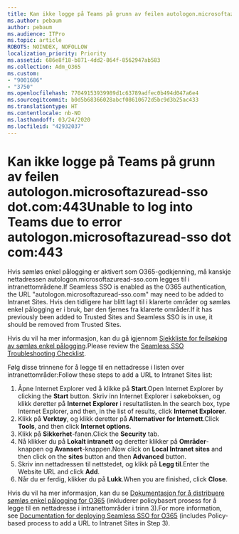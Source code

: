```yaml
---
title: Kan ikke logge på Teams på grunn av feilen autologon.microsoftazuread-sso.com:443
ms.author: pebaum
author: pebaum
ms.audience: ITPro
ms.topic: article
ROBOTS: NOINDEX, NOFOLLOW
localization_priority: Priority
ms.assetid: 686e8f18-b871-4dd2-864f-8562947ab583
ms.collection: Adm_O365
ms.custom:
- "9001686"
- "3750"
ms.openlocfilehash: 77049153939989d1c63789adfec0b494d047a6e4
ms.sourcegitcommit: b0d5b68366028abcf08610672d5bc9d3b25ac433
ms.translationtype: HT
ms.contentlocale: nb-NO
ms.lasthandoff: 03/24/2020
ms.locfileid: "42932037"
---
```

# <a name="unable-to-log-into-teams-due-to-error-autologonmicrosoftazuread-sso-dot-com443"></a><span data-ttu-id="8866a-102">Kan ikke logge på Teams på grunn av feilen autologon.microsoftazuread-sso dot.com:443</span><span class="sxs-lookup"><span data-stu-id="8866a-102">Unable to log into Teams due to error autologon.microsoftazuread-sso dot com:443</span></span>

<span data-ttu-id="8866a-103">Hvis sømløs enkel pålogging er aktivert som O365-godkjenning, må kanskje nettadressen autologon.microsoftazuread-sso.com legges til i intranettområdene.</span><span class="sxs-lookup"><span data-stu-id="8866a-103">If Seamless SSO is enabled as the O365 authentication, the URL "autologon.microsoftazuread-sso.com" may need to be added to Intranet Sites.</span></span>  <span data-ttu-id="8866a-104">Hvis den tidligere har blitt lagt til i klarerte områder og sømløs enkel pålogging er i bruk, bør den fjernes fra klarerte områder.</span><span class="sxs-lookup"><span data-stu-id="8866a-104">If it has previously been added to Trusted Sites  and Seamless SSO is in use, it should be removed from Trusted Sites.</span></span>

<span data-ttu-id="8866a-105">Hvis du vil ha mer informasjon, kan du gå igjennom [Sjekkliste for feilsøking av sømløs enkel pålogging](https://docs.microsoft.com/azure/active-directory/hybrid/tshoot-connect-sso#troubleshooting-checklist).</span><span class="sxs-lookup"><span data-stu-id="8866a-105">Please review the [Seamless SSO Troubleshooting Checklist](https://docs.microsoft.com/azure/active-directory/hybrid/tshoot-connect-sso#troubleshooting-checklist).</span></span>

<span data-ttu-id="8866a-106">Følg disse trinnene for å legge til en nettadresse i listen over intranettområder:</span><span class="sxs-lookup"><span data-stu-id="8866a-106">Follow these steps to add a URL to Intranet Sites list:</span></span>

1. <span data-ttu-id="8866a-107">Åpne Internet Explorer ved å klikke på **Start**.</span><span class="sxs-lookup"><span data-stu-id="8866a-107">Open Internet Explorer by clicking the **Start** button.</span></span> <span data-ttu-id="8866a-108">Skriv inn Internet Explorer i søkeboksen, og klikk deretter på **Internet Explorer** i resultatlisten.</span><span class="sxs-lookup"><span data-stu-id="8866a-108">In the search box, type Internet Explorer, and then, in the list of results, click **Internet Explorer**.</span></span>
2. <span data-ttu-id="8866a-109">Klikk på **Verktøy**, og klikk deretter på **Alternativer for Internett**.</span><span class="sxs-lookup"><span data-stu-id="8866a-109">Click **Tools**, and then click **Internet options**.</span></span>
3. <span data-ttu-id="8866a-110">Klikk på **Sikkerhet**-fanen.</span><span class="sxs-lookup"><span data-stu-id="8866a-110">Click the **Security** tab.</span></span>
4. <span data-ttu-id="8866a-111">Nå klikker du på **Lokalt intranett** og deretter klikker på **Områder**-knappen og **Avansert**-knappen.</span><span class="sxs-lookup"><span data-stu-id="8866a-111">Now click on **Local Intranet sites** and then click on the **sites** button and then **Advanced** button.</span></span>
5. <span data-ttu-id="8866a-112">Skriv inn nettadressen til nettstedet, og klikk på **Legg til**.</span><span class="sxs-lookup"><span data-stu-id="8866a-112">Enter the Website URL and click **Add**.</span></span>
6. <span data-ttu-id="8866a-113">Når du er ferdig, klikker du på **Lukk**.</span><span class="sxs-lookup"><span data-stu-id="8866a-113">When you are finished, click **Close**.</span></span>

<span data-ttu-id="8866a-114">Hvis du vil ha mer informasjon, kan du se [Dokumentasjon for å distribuere sømløs enkel pålogging for O365](https://docs.microsoft.com/azure/active-directory/hybrid/how-to-connect-sso-quick-start) (inkluderer policybasert prosess for å legge til en nettadresse i intranettområder i trinn 3).</span><span class="sxs-lookup"><span data-stu-id="8866a-114">For more information, see [Documentation for deploying Seamless SSO for O365](https://docs.microsoft.com/azure/active-directory/hybrid/how-to-connect-sso-quick-start) (includes Policy-based process to add a URL to Intranet Sites in Step 3).</span></span>
